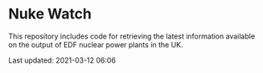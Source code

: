 # Nuke Watch

This repository includes code for retrieving the latest information available on the output of EDF nuclear power plants in the UK.

Last updated: 2021-03-12 06:06